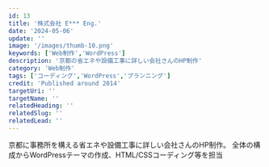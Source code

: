```yaml
---
id: 13
title: '株式会社 E*** Eng.'
date: '2024-05-06'
update: ''
image: '/images/thumb-10.png'
keywords: ['Web制作','WordPress']
description: '京都の省エネや設備工事に詳しい会社さんのHP制作'
category: 'Web制作'
tags: ['コーディング','WordPress','プランニング']
credit: 'Published around 2014'
targetUri: ''
targetName: ''
relatedHeading: ''
relatedSlug: ''
relatedLead: ''
---
```

京都に事務所を構える省エネや設備工事に詳しい会社さんのHP制作。
全体の構成からWordPressテーマの作成、HTML/CSSコーディング等を担当